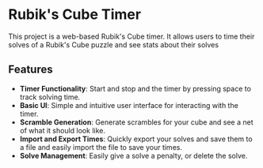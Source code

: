 # Rubik's Cube Timer

This project is a web-based Rubik's Cube timer. It allows users to time their solves of a Rubik's Cube puzzle and see stats about their solves

## Features
- **Timer Functionality**: Start and stop and the timer by pressing space to track solving time.
- **Basic UI**: Simple and intuitive user interface for interacting with the timer.
- **Scramble Generation**: Generate scrambles for your cube and see a net of what it should look like.
- **Import and Export Times**: Quickly export your solves and save them to a file and easily import the file to save your times.
- **Solve Management**: Easily give a solve a penalty, or delete the solve.
